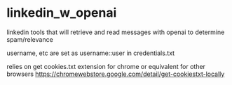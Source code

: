 # linkedin_w_openai
linkedin tools that will retrieve and read messages with openai to determine spam/relevance

username, etc are set as username::user in credentials.txt

relies on get cookies.txt extension for chrome or equivalent for other browsers
https://chromewebstore.google.com/detail/get-cookiestxt-locally